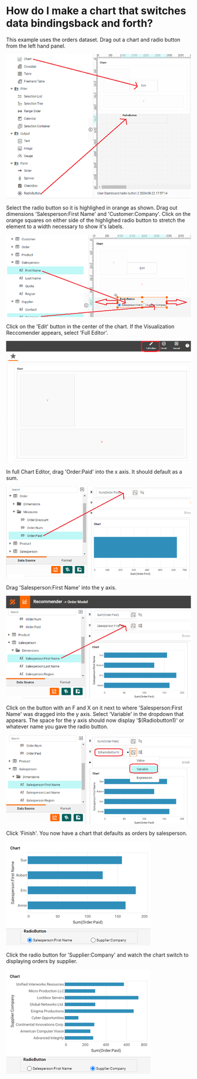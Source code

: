 # How do I make a chart that switches data bindingsback and forth?

This example uses the orders dataset. Drag out a chart and radio button from the left hand panel.


![](screenshots/drag-out-chart-and-button.PNG)


Select the radio button so it is highlighed in orange as shown. Drag out dimensions 'Salesperson:First Name' and 'Customer:Company'. Click on the orange squares on either side of the highlighed radio button to stretch the element to a width necessary to show it's labels.

![](screenshots/drag-dimensions-into-button.PNG)


Click on the 'Edit' button in the center of the chart. If the Visualization Reccomender appears, select 'Full Editor'.

![](screenshots/select-full-editor.PNG)


In full Chart Editor, drag 'Order:Paid' into the x axis. It should default as a sum.

![](screenshots/drag-order-paid-into-x.PNG)


Drag 'Salesperson:First Name' into the y axis.

![](screenshots/drag-salesperson-into-y.PNG)


Click on the button with an F and X on it next to where 'Salesperson:First Name' was dragged into the y axis. Select 'Variable' in the dropdown that appears. The space for the y axis should now display '$(Radiobutton1)' or whatever name you gave the radio button. 

![](screenshots/change-to-variable.PNG)


Click 'Finish'. You now have a chart that defaults as orders by salesperson.

![](screenshots/radio-button-result.PNG)


Click the radio button for 'Supplier:Company' and watch the chart switch to displaying orders by supplier.

![](screenshots/radio-button-result2.PNG)
